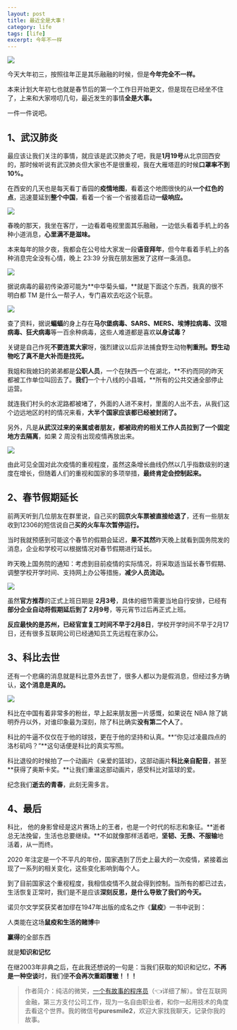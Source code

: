 ```yaml
---
layout: post
title: 最近全是大事！
category: life
tags: [life]
excerpt: 今年不一样
---
```


![](http://favorites.ren/assets/images/2020/it/dashi01.jpg)

今天大年初三，按照往年正是其乐融融的时候，但是**今年完全不一样。**

本来计划大年初七也就是春节后的第一个工作日开始更文，但是现在已经坐不住了，上来和大家唠叨几句，最近发生的事情**全是大事。**

一件一件说吧。


## 1、武汉肺炎

最应该让我们关注的事情，就应该是武汉肺炎了吧，我是**1月19号**从北京回西安的，那时候听说有武汉肺炎但大家也不是很重视，我在大雁塔逛的时候**口罩率不到10%。**

在西安的几天也是每天看丁香园的**疫情地图**，看着这个地图很快的从**一个红色的点**，迅速蔓延到**整个中国**，看着一个省一个省接着启动**一级响应。**

![](http://favorites.ren/assets/images/2020/it/dashi02.jpg)

春晚的那天，我坐在客厅，一边看着电视里面其乐融融，一边低头看着手机上的各种小道消息，**心里满不是滋味。**

本来每年的除夕夜，我都会在公号给大家发一段**语音拜年**，但今年看着手机上的各种消息完全没有心情，晚上 23:39 分我在朋友圈发了这样一条消息。

![](http://favorites.ren/assets/images/2020/it/dashi03.jpg)

据说病毒的最初传染源可能为**中华菊头蝠，**就是下面这个东西，我真的很不明白都 TM 是什么一帮子人，专门喜欢去吃这个玩意。

![](http://favorites.ren/assets/images/2020/it/dashi04.jpg)

查了资料，据说**蝙蝠**的身上存在**马尔堡病毒、SARS、MERS、埃博拉病毒、汉坦病毒、狂犬病毒**等一百余种病毒，这些人难道都是喜欢**以身试毒？**

关键是自己作死**不要连累大家**呀，强烈建议以后非法捕食野生动物**判重刑。**野生动物吃了**真不是大补而是找死。**

我姐和我媳妇的弟弟都是**公职人员**，一个在陕西一个在湖北，**不约而同的昨天都被工作单位叫回去了。**我们**一个十八线的小县城，**所有的公共交通全部停止运营。

就连我们村头的水泥路都被堵了，外面的人进不来村，里面的人出不去，从我们这个边远地区的村的情况来看，**大半个国家应该都已经被封闭了。**

另外，凡是**从武汉过来的亲属或者朋友，**都被政府的相关工作人员拉到了一个固定地方去**隔离**，如果 2 周没有出现疫情再放出来。

![](http://favorites.ren/assets/images/2020/it/dashi05.jpg)

由此可见全国对此次疫情的重视程度，虽然这条增长曲线仍然以几乎指数级别的速度在增长，但随着人们的重视和国家的多项举措，**最终肯定会控制起来。**


## 2、春节假期延长

前两天听到几位朋友在群里说，自己买的**回京火车票被直接给退了**，还有一些朋友收到12306的短信说自己**买的火车车次暂停运行。**

当时我就预感到可能这个春节的假期会延迟，**果不其然**昨天晚上就看到国务院发的消息，企业和学校可以根据情况对春节假期进行延长。

昨天晚上国务院的通知：考虑到目前疫情的实际情况，将采取适当延长春节假期、调整学校开学时间、支持网上办公等措施，**减少人员流动。**

![](http://favorites.ren/assets/images/2020/it/dashi06.jpg)

虽然**官方推荐**的正式上班日期是 **2月3号**，具体的细节需要当地自行安排，已经有**部分企业自动将假期延后到了 2月9号**，等元宵节过后再正式上班。

**反应最快的是苏州，**已经官宣复工时间**不早于2月8日**，学校开学时间不早于2月17日，还有很多互联网公司已经通知员工先远程在家办公。



## 3、科比去世

还有一个悲痛的消息就是科比意外去世了，很多人都以为是假消息，但经过多方确认，**这个消息是真的。**

![](http://favorites.ren/assets/images/2020/it/dashi07.jpg)

科比在中国有着非常多的粉丝，早上起来朋友圈一片感慨，如果说在 NBA 除了姚明乔丹以外，对谁印象最为深刻，除了科比确实**没有第二个人**了。

科比的牛逼不仅仅在于他的球技，更在于他的坚持和认真。**“你见过凌晨四点的洛杉矶吗？”**这句话便是科比的真实写照。

科比退役的时候拍了一个动画片《亲爱的篮球》，这部动画片**科比亲自配音**，甚至**获得了奥斯卡奖。**让我们重温这部动画片，感受科比对篮球的爱。

纪念我们**逝去的青春**，此刻无需多言。

## 4、最后

科比， 他的身影曾经是这片赛场上的王者，也是一个时代的标志和象征。**逝者总无法挽留，生活也总要继续。**不如就像那样活着吧，**坚韧、无畏、不服输**地活着，从一而终。

2020 年注定是一个不平凡的年份，国家遇到了历史上最大的一次疫情，紧接着出现了一系列的相关变化，这些变化影响到每个人。

到了目前国家这个重视程度，我相信疫情不久就会得到控制。当所有的都已过去，生活恢复正常时，我们是不是应该**深刻反思，是什么导致了我们的今天。**

诺贝尔文学奖获奖者加缪在1947年出版的成名之作《**鼠疫**》一书中说到：

人类能在这场**鼠疫和生活的赌博**中

**赢得**的全部东西

就是**知识和记忆**

在继2003年非典之后，在此我还想说的一句是：当我们获取的知识和记忆，**不再是一种空谈**时，我们便**不会再次重蹈覆辙！！！**

>作者简介：纯洁的微笑，[一个有故事的程序员](https://mp.weixin.qq.com/s/yD8FlQectD057l5i1CZfZA)（👈详细了解）。曾在互联网金融，第三方支付公司工作，现为一名自由职业者，和你一起用技术的角度去看这个世界。我的微信号**puresmile2**，欢迎大家找我聊天，记录你我的故事。
